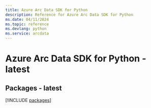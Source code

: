 ```yaml
---
title: Azure Arc Data SDK for Python
description: Reference for Azure Arc Data SDK for Python
ms.date: 04/11/2024
ms.topic: reference
ms.devlang: python
ms.service: arcdata
---
```

# Azure Arc Data SDK for Python - latest
## Packages - latest
[!INCLUDE [packages](arc-data-index.md)]